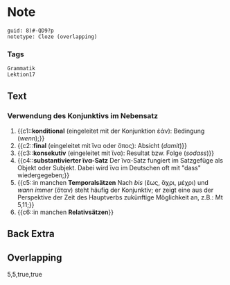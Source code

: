 # Note
```
guid: 8)#-QD9?p
notetype: Cloze (overlapping)
```

### Tags
```
Grammatik
Lektion17
```

## Text
<h3>
  Verwendung des Konjunktivs im Nebensatz
</h3>
<ol>
  <li>{{c1::<b>konditional</b> (eingeleitet mit der Konjunktion ἐάν): Bedingung (<i>wenn</i>);}}
</li><li>{{c2::<b>final</b> (eingeleitet mit ἵνα oder ὅπος): Absicht (<i>damit</i>)}}
</li><li>{{c3::<b>konsekutiv</b> (eingeleitet mit ἵνα): Resultat bzw. Folge (<i>sodass</i>)}}
</li><li>{{c4::<b>substantivierter ἵνα-Satz</b> Der ἵνα-Satz fungiert im Satzgefüge als Objekt oder Subjekt. Dabei wird ἵνα im Deutschen oft mit "dass" wiedergegeben;}}
</li><li>{{c5::in manchen <b>Temporalsätzen</b> Nach <i>bis</i> (ἕως, ἅχρι, μέχρι) und <i>wann immer</i> (ὅταν) steht häufig der Konjunktiv; er zeigt eine aus der Perspektive der Zeit des Hauptverbs zukünftige Möglichkeit an, z.B.: Mt 5,11;}}
</li><li>{{c6::in manchen <b>Relativsätzen</b>}}
</li></ol>

## Back Extra


## Overlapping
5,5,true,true

